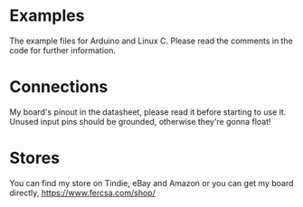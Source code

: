 # Examples
The example files for Arduino and Linux C. Please read the comments in the code for further information.

# Connections
My board's pinout in the datasheet, please read it before starting to use it. Unused input pins should be grounded, otherwise they're gonna float!

# Stores
You can find my store on Tindie, eBay and Amazon or you can get my board directly, https://www.fercsa.com/shop/
